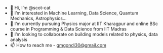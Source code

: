 - 👋 Hi, I’m @scot-cat
- 👀 I’m interested in Machine Learning, Data Science, Quantum Mechanics, Astrophysics...
- 🌱 I’m currently pursuing Physics major at IIT Kharagpur and online BSc course in Programming & Data Science from IIT Madras
- 💞️ I’m looking to collaborate on building models related to physics, data analysis
- 📫 How to reach me - gmgondi30@gmail.com

<!---
scot-cat/scot-cat is a ✨ special ✨ repository because its `README.md` (this file) appears on your GitHub profile.
You can click the Preview link to take a look at your changes.
--->
